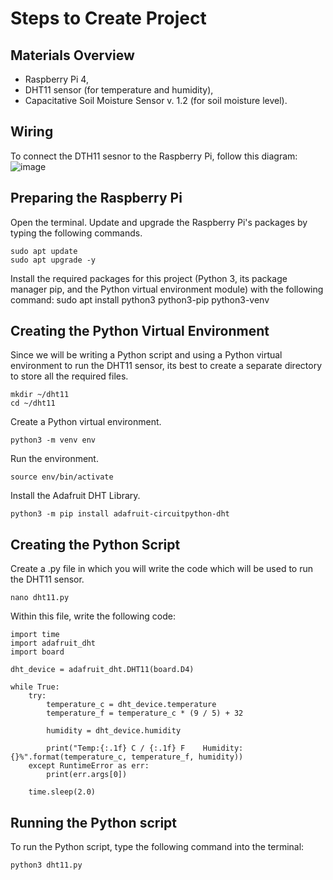 # Steps to Create Project

## Materials Overview
- Raspberry Pi 4,
- DHT11 sensor (for temperature and humidity),
- Capacitative Soil Moisture Sensor v. 1.2 (for soil moisture level).

## Wiring
To connect the DTH11 sesnor to the Raspberry Pi, follow this diagram:
![image](https://github.com/AyeshaUllah/UnixGreenhouse/assets/123969109/514b1aa4-6d48-4fc2-811e-362775913bf6)

## Preparing the Raspberry Pi
Open the terminal. Update and upgrade the Raspberry Pi's packages by typing the following commands.
```
sudo apt update
sudo apt upgrade -y
```

Install the required packages for this project (Python 3, its package manager pip, and the Python virtual environment module) with the following command:
    sudo apt install python3 python3-pip python3-venv

## Creating the Python Virtual Environment
Since we will be writing a Python script and using a Python virtual environment to run the DHT11 sensor, its best to create a separate directory to store all the required files.
```
mkdir ~/dht11
cd ~/dht11
```

Create a Python virtual environment.
```
python3 -m venv env
```

Run the environment.
```
source env/bin/activate
```

Install the Adafruit DHT Library.
```
python3 -m pip install adafruit-circuitpython-dht
```

## Creating the Python Script
Create a .py file in which you will write the code which will be used to run the DHT11 sensor.
```
nano dht11.py
```

Within this file, write the following code:
```
import time
import adafruit_dht
import board

dht_device = adafruit_dht.DHT11(board.D4)

while True:
    try:
        temperature_c = dht_device.temperature
        temperature_f = temperature_c * (9 / 5) + 32

        humidity = dht_device.humidity

        print("Temp:{:.1f} C / {:.1f} F    Humidity: {}%".format(temperature_c, temperature_f, humidity))
    except RuntimeError as err:
        print(err.args[0])

    time.sleep(2.0)
```

## Running the Python script
To run the Python script, type the following command into the terminal:
```
python3 dht11.py
```
            
